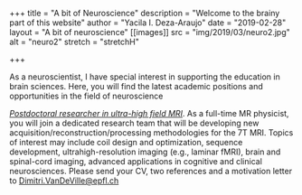 +++
title = "A bit of Neuroscience"
description = "Welcome to the brainy part of this website"
author = "Yacila I. Deza-Araujo"
date = "2019-02-28"
layout = "A bit of neuroscience"
[[images]]
  src = "img/2019/03/neuro2.jpg"
  alt = "neuro2"
  stretch = "stretchH"

+++

As a neuroscientist, I have special interest in supporting the education in brain sciences.
Here, you will find the latest academic positions and opportunities in the field of neuroscience

[*Postdoctoral researcher in ultra-high field MRI*](https://cibm.ch/wp-content/uploads/CIBM-MRI-EPFL-Postdoc-position-7T.pdf). As a full-time MR physicist, you will join a dedicated research team that will be developing new acquisition/reconstruction/processing methodologies for the 7T MRI. Topics of interest may include coil design and optimization, sequence development, ultrahigh-resolution imaging (e.g., laminar fMRI), brain and spinal-cord imaging, advanced applications in cognitive and clinical neurosciences. Please send your CV, two references and a motivation letter to Dimitri.VanDeVille@epfl.ch


